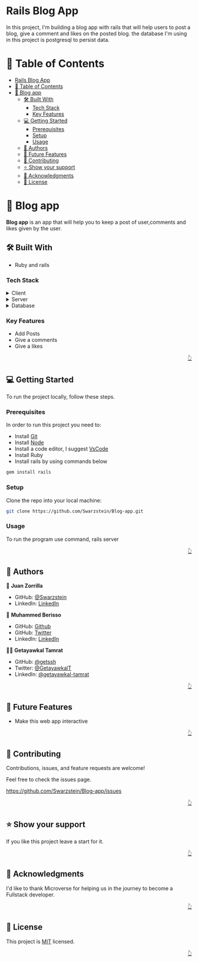 <a name="readme-top"></a>

# Rails Blog App

In this project, I'm building a blog app with rails that will help users to post a blog, give a comment and likes on the posted blog. the database I'm using in this project is postgresql to persist data. 
<!-- TABLE OF CONTENTS -->

# 📗 Table of Contents

- [Rails Blog App](#rails-blog-app)
- [📗 Table of Contents](#-table-of-contents)
- [📖 Blog app ](#-blog-app-)
  - [🛠 Built With ](#-built-with-)
    - [Tech Stack ](#tech-stack-)
    - [Key Features ](#key-features-)
  - [💻 Getting Started ](#-getting-started-)
    - [Prerequisites](#prerequisites)
    - [Setup](#setup)
    - [Usage](#usage)
  - [👥 Authors ](#-authors-)
  - [🔭 Future Features ](#-future-features-)
  - [🤝 Contributing ](#-contributing-)
  - [⭐️ Show your support ](#️-show-your-support-)
  - [🙏 Acknowledgments ](#-acknowledgments-)
  - [📝 License ](#-license-)

<!-- PROJECT DESCRIPTION -->

# 📖 Blog app <a name="about-project"></a>

**Blog app** is an app that will help you to keep a post of user,comments and likes given by the user. 

## 🛠 Built With <a name="built-with"></a>

- Ruby and rails

### Tech Stack <a name="tech-stack"></a>

<details>
  <summary>Client</summary>
  <ul>
   <li>Ruby on Rails</li>

  </ul>
</details>

<details>
  <summary>Server</summary>
  <ul>
    <li>Ruby on Rails</li>

  </ul>
</details>

<details>
<summary>Database</summary>
  <ul>
    <li>postgresql</li>
  </ul>
</details>

<!-- Features -->

### Key Features <a name="key-features"></a>

- Add Posts
- Give a comments
- Give a likes

<p align="right"><a href="#readme-top">👆</a></p>

<!-- Getting Started -->

## 💻 Getting Started <a name="getting-started"></a>

To run the project locally, follow these steps.

### Prerequisites

In order to run this project you need to:

- Install [Git](https://git-scm.com/)
- Install [Node](https://nodejs.org/en/)
- Install a code editor, I suggest [VsCode](https://code.visualstudio.com/)
- Install Ruby
- Install rails by using commands below 
```bash
gem install rails
```

### Setup

Clone the repo into your local machine:

```bash
git clone https://github.com/Swarzstein/Blog-app.git
```

### Usage

To run the program use command, rails server

<p align="right"><a href="#readme-top">👆</a></p>

<!-- AUTHORS -->

## 👥 Authors <a name="authors"></a>


👤 **Juan Zorrilla**

- GitHub: [@Swarzstein](https://github.com/Swarzstein)
- LinkedIn: [LinkedIn](https://www.linkedin.com/in/juan-a-zorrilla/)

👤 **Muhammed Berisso**

- GitHub: [Github](https://github.com/muhammedb8826)
- GitHub: [Twitter](https://twitter.com/muhammedb8826)
- LinkedIn: [LinkedIn](https://www.linkedin.com/in/muhammedb8826/)


👨‍💻 **Getayawkal Tamrat**

- GitHub: [@getssh](https://github.com/getssh)
- Twitter: [@GetayawkalT](https://twitter.com/GetayawkalT)
- LinkedIn: [@getayawkal-tamrat](https://www.linkedin.com/in/getayawkal-tamrat/)

<p align="right"><a href="#readme-top">👆</a></p>

<!-- FUTURE FEATURES -->

## 🔭 Future Features <a name="future-features"></a>

- Make this web app interactive

<p align="right"><a href="#readme-top">👆</a></p>

<!-- Contributing -->

## 🤝 Contributing <a name="contributing"></a>

Contributions, issues, and feature requests are welcome!

Feel free to check the issues page.

https://github.com/Swarzstein/Blog-app/issues

<p align="right"><a href="#readme-top">👆</a></p>

<!-- Show your support -->

## ⭐️ Show your support <a name="support"></a>

If you like this project leave a start for it.

<p align="right"><a href="#readme-top">👆</a></p>

<!-- ACKNOWLEDGEMENTS -->

## 🙏 Acknowledgments <a name="acknowledgements"></a>

I'd like to thank Microverse for helping us in the journey to become a Fullstack developer.

<p align="right"><a href="#readme-top">👆</a></p>

<!-- LICENSE -->

## 📝 License <a name="license"></a>

This project is [MIT](./LICENSE) licensed.

<p align="right"><a href="#readme-top">👆</a></p>